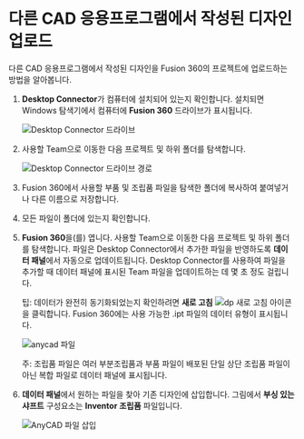 다른 CAD 응용프로그램에서 작성된 디자인 업로드
===========================

다른 CAD 응용프로그램에서 작성된 디자인을 Fusion 360의 프로젝트에 업로드하는 방법을 알아봅니다.

1.  **Desktop Connector**가 컴퓨터에 설치되어 있는지 확인합니다. 설치되면 Windows 탐색기에서 컴퓨터에 **Fusion 360** 드라이브가 표시됩니다.
    
    ![Desktop Connector 드라이브](https://help.autodesk.com/cloudhelp/KOR/Fusion-Assemble/images/icon/desktop-connector.png)
    
2.  사용할 Team으로 이동한 다음 프로젝트 및 하위 폴더를 탐색합니다.
    
    ![Desktop Connector 드라이브 경로](https://help.autodesk.com/cloudhelp/KOR/Fusion-Assemble/images/browser/desktop-connector-path.png)
    
3.  Fusion 360에서 사용할 부품 및 조립품 파일을 탐색한 폴더에 복사하여 붙여넣거나 다른 이름으로 저장합니다.
    
4.  모든 파일이 폴더에 있는지 확인합니다.
    
5.  **Fusion 360**을(를) 엽니다. 사용할 Team으로 이동한 다음 프로젝트 및 하위 폴더를 탐색합니다. 파일은 Desktop Connector에서 추가한 파일을 반영하도록 **데이터 패널**에서 자동으로 업데이트됩니다. Desktop Connector를 사용하여 파일을 추가할 때 데이터 패널에 표시된 Team 파일을 업데이트하는 데 몇 초 정도 걸립니다.
    
    팁: 데이터가 완전히 동기화되었는지 확인하려면 **새로 고침** ![dp 새로 고침 아이콘](https://help.autodesk.com/cloudhelp/KOR/Fusion-Assemble/images/icon/refresh.png)을 클릭합니다. Fusion 360에는 사용 가능한 .ipt 파일의 데이터 유형이 표시됩니다.
    
    ![anycad 파일](https://help.autodesk.com/cloudhelp/KOR/Fusion-Assemble/images/dialog/anycad-file.png)
    
    주: 조립품 파일은 여러 부분조립품과 부품 파일이 배포된 단일 상단 조립품 파일이 아닌 복합 파일로 데이터 패널에 표시됩니다.
    
6.  **데이터 패널**에서 원하는 파일을 찾아 기존 디자인에 삽입합니다. 그림에서 **부싱 있는 샤프트** 구성요소는 **Inventor 조립품** 파일입니다.
    
    ![AnyCAD 파일 삽입](https://help.autodesk.com/cloudhelp/KOR/Fusion-Assemble/images/browser/anycad-imported-assembled.png)